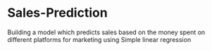 # Sales-Prediction
Building a model which predicts sales based on the money spent on different platforms for marketing using  Simple linear regression
